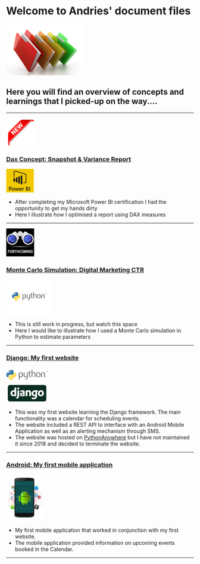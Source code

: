 
# Welcome to Andries' document files

![](/images/files_picture_small.png)

## Here you will find an overview of concepts and learnings that I picked-up on the way.... 

---
![](/images/new_logo_small.png)
### [Dax Concept: Snapshot & Variance Report](https://andriescoetsee.github.io/dax_snapshot_variance_report) 

![](/images/powerBI_small2.png)

* After completing my Microsoft Power BI certification I had the opportunity to get my hands dirty
* Here I illustrate how I optimised a report using DAX measures 

---
![](/images/forthcoming_logo_small.png)
### [Monte Carlo Simulation: Digital Marketing CTR](https://github.com/andriescoetsee/Docs.git) 

![](/images/python_image4.png)

* This is still work in progress, but watch this space
* Here I  would like to illustrate how I used a Monte Carlo simulation in Python to estimate parameters 

---

### [Django: My first website](https://github.com/andriescoetsee/my_first_website_Django) 

 ![](/images/django_python_logo_small.png)
 
* This was my first website learning the Django framework. The main functionality was a calendar for scheduling events.
* The website included a REST API to interface with an Android Mobile Application as well as an alerting mechanism through SMS.
* The website was hosted on [PythonAnywhere](https://www.pythonanywhere.com) but I have not maintained it since 2018 and decided to terminate the website.

 ---

### [Android: My first mobile application](https://github.com/andriescoetsee/my_first_mobile_app_Android) 

 ![](/images/android_logo_small.png)
 
* My first mobile application that worked in conjunction with my first website.
* The mobile application provided information on upcoming events booked in the Calendar.
 
 ---
